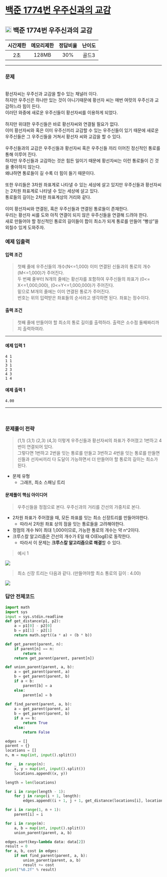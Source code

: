 
# [백준 1774번 우주신과의 교감](https://www.acmicpc.net/problem/1774)

## <img src="https://raw.githubusercontent.com/gudals-kim/Studyroom/0c61bf1ad9b6434ff624dbab4012654df8c92b01/codingtest/img/rank/gold_3.svg" width="20">  백준 1774번 우주신과의 교감  


| 시간제한 | 메모리제한 | 정답비율 | 난이도 | 
|:----:|:-----:|:----:|:---:|
|  2초  | 128MB | 30%  | 골드3 |

---

### 문제

<br> 황선자씨는 우주신과 교감을 할수 있는 채널러 이다.
<br> 하지만 우주신은 하나만 있는 것이 아니기때문에 황선자 씨는 매번 여럿의 우주신과 교감하느라 힘이 든다.
<br> 이러던 와중에 새로운 우주신들이 황선자씨를 이용하게 되었다.
<br> 
<br> 하지만 위대한 우주신들은 바로 황선자씨와 연결될 필요가 없다.
<br> 이미 황선자씨와 혹은 이미 우주신끼리 교감할 수 있는 우주신들이 있기 때문에 새로운 우주신들은 그 우주신들을 거쳐서 황선자 씨와 교감을 할 수 있다.
<br> 
<br> 우주신들과의 교감은 우주신들과 황선자씨 혹은 우주신들 끼리 이어진 정신적인 통로를 통해 이루어 진다.
<br> 하지만 우주신들과 교감하는 것은 힘든 일이기 때문에 황선자씨는 이런 통로들이 긴 것을  좋아하지 않는다.
<br> 왜냐하면 통로들이 길 수록 더 힘이 들기 때문이다.
<br> 
<br> 또한 우리들은 3차원 좌표계로 나타낼 수 있는 세상에 살고 있지만 우주신들과 황선자씨는 2차원 좌표계로 나타낼 수 있는 세상에 살고 있다.
<br> 통로들의 길이는 2차원 좌표계상의 거리와 같다.
<br> 
<br> 이미 황선자씨와 연결된, 혹은 우주신들과 연결된 통로들이 존재한다. 
<br> 우리는 황선자 씨를 도와 아직 연결이 되지 않은 우주신들을 연결해 드려야 한다.
<br> 새로 만들어야 할 정신적인 통로의 길이들이 합이 최소가 되게 통로를 만들어 “빵상”을 외칠수 있게 도와주자.


### 예제 입출력

#### 입력 조건
> 첫째 줄에 우주신들의 개수(N<=1,000) 이미 연결된 신들과의 통로의 개수(M<=1,000)가 주어진다.<br> 
> 두 번째 줄부터 N개의 줄에는 황선자를 포함하여 우주신들의 좌표가 (0<= X<=1,000,000), (0<=Y<=1,000,000)가 주어진다. <br> 
> 밑으로 M개의 줄에는 이미 연결된 통로가 주어진다.<br> 
> 번호는 위의 입력받은 좌표들의 순서라고 생각하면 된다. 좌표는 정수이다.<br> 
#### 출력 조건
> 첫째 줄에 만들어야 할 최소의 통로 길이를 출력하라. 출력은 소수점 둘째짜리까지 출력하여라.<br>
---
#### 예제 입력 1
```
4 1
1 1
3 1
2 3
4 3
1 4
```
#### 예제 출력 1
```
4.00
```

---


<br>

### 문제풀이 전략
> (1,1) (3,1) (2,3) (4,3) 이렇게 우주신들과 황선자씨의 좌표가 주어졌고 1번하고 4번이 연결되어 있다. <br>
> 그렇다면 1번하고 2번을 잇는 통로를 만들고 3번하고 4번을 잇는 통로를 만들면 신들과 선자씨끼리 다 도달이 가능하면서 더 만들어야 할 통로의 길이는 최소가 된다.
- 문제 유형
  - 그래프, 최소 스패닝 트리


#### 문제풀이 핵심 아이디어
>우주신들을 정점으로 본다. 우주신과의 거리를 간선의 가중치로 본다.
- 2차원 좌표가 주어졌을 때, 모든 좌표를 잇는 최소 신장트리를 만들어야한다.
  - 따라서 2차원 좌표 상의 점을 잇는 통로들을 고려해야한다.
- 정점의 개수 N이 최대 1,000이므로, 가능한 통로의 개수는 약 n^2이다.
- 크루스칼 알고리즘은 간선의 개수가 E일 때 O(ElogE)로 동작한다.
  - 따라서 이 문제는 **크루스칼 알고리즘으로 해결**할 수 있다.

> 예시 1 

<img src="https://github.com/gudals-kim/Studyroom/blob/delevlop/codingtest/img/backjoon_1774_1.png?raw=true">

> 최소 신장 트리는 다음과 같다. (만들어야할 최소 통로의 길이 : 4.00) 

<img src="https://github.com/gudals-kim/Studyroom/blob/delevlop/codingtest/img/backjoon_1774_2.png?raw=true">


### 답안 전체코드

```py
import math
import sys
input = sys.stdin.readline
def get_distance(p1, p2):
    a = p1[0] - p2[0]
    b = p1[1] - p2[1]
    return math.sqrt((a * a) + (b * b))

def get_parent(parent, n):
    if parent[n] == n:
        return n
    return get_parent(parent, parent[n])

def union_parent(parent, a, b):
    a = get_parent(parent, a)
    b = get_parent(parent, b)
    if a < b:
        parent[b] = a
    else:
        parent[a] = b
        
def find_parent(parent, a, b):
    a = get_parent(parent, a)
    b = get_parent(parent, b)
    if a == b:
        return True
    else:
        return False

edges = []
parent = {}
locations = []
n, m = map(int, input().split())

for _ in range(n):
    x, y = map(int, input().split())
    locations.append((x, y))

length = len(locations)

for i in range(length - 1):
    for j in range(i + 1, length):
        edges.append((i + 1, j + 1, get_distance(locations[i], locations[j])))

for i in range(1, n + 1):
    parent[i] = i

for i in range(m):
    a, b = map(int, input().split())
    union_parent(parent, a, b)

edges.sort(key=lambda data: data[2])
result = 0
for a, b, cost in edges:
    if not find_parent(parent, a, b):
        union_parent(parent, a, b)
        result += cost
print("%0.2f" % result)
```
